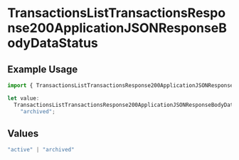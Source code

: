 # TransactionsListTransactionsResponse200ApplicationJSONResponseBodyDataStatus

## Example Usage

```typescript
import { TransactionsListTransactionsResponse200ApplicationJSONResponseBodyDataStatus } from "open-billing/models/operations";

let value:
  TransactionsListTransactionsResponse200ApplicationJSONResponseBodyDataStatus =
    "archived";
```

## Values

```typescript
"active" | "archived"
```
